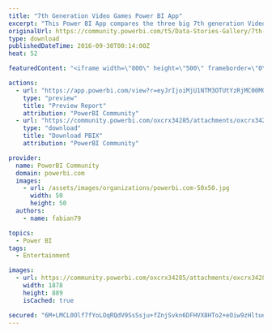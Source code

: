 ```yaml
---
title: "7th Generation Video Games Power BI App"
excerpt: "This Power BI App compares the three big 7th generation Video Game Consoles Microsoft XBOX 360 Sony Playstation 3 Nintendo WII In this Power BI App,"
originalUrl: https://community.powerbi.com/t5/Data-Stories-Gallery/7th-Generation-Video-Games-Power-BI-App/m-p/73543
type: download
publishedDateTime: 2016-09-30T00:14:00Z
heat: 52

featuredContent: "<iframe width=\"800\" height=\"500\" frameborder=\"0\" src=\"https://app.powerbi.com/view?r=eyJrIjoiMjU1NTM3OTUtYzRjMC00MGUwLTkxYzgtNWZhNzBjNzE0MDQ0IiwidCI6IjU0MWQ0ZDFkLTcxOGUtNDE1NC1hNTcxLTk3N2YwN2VkMmVmMCIsImMiOjh9\"></iframe>"

actions:
  - url: "https://app.powerbi.com/view?r=eyJrIjoiMjU1NTM3OTUtYzRjMC00MGUwLTkxYzgtNWZhNzBjNzE0MDQ0IiwidCI6IjU0MWQ0ZDFkLTcxOGUtNDE1NC1hNTcxLTk3N2YwN2VkMmVmMCIsImMiOjh9"
    type: "preview"
    title: "Preview Report"
    attribution: "PowerBI Community"
  - url: "https://community.powerbi.com/oxcrx34285/attachments/oxcrx34285/DataStoriesGallery/348/2/7th%20Generation%20Video%20Games.pbix"
    type: "download"
    title: "Download PBIX"
    attribution: "PowerBI Community"

provider:
  name: PowerBI Community
  domain: powerbi.com
  images:
    - url: /assets/images/organizations/powerbi.com-50x50.jpg
      width: 50
      height: 50
  authors:
    - name: fabian79

topics:
  - Power BI
tags:
  - Entertainment

images:
  - url: https://community.powerbi.com/oxcrx34285/attachments/oxcrx34285/DataStoriesGallery/348/1/7Th%20generation.png
    width: 1878
    height: 889
    isCached: true

secured: "6M+LMCL0Olf7fYoLOqRQdV9SsSsju+fZnjSvkn6DFHVX8HTo2+eOiw9zHltueJK6tqDOfdVhqnmDBEwchX8kjHxCMYuRPkL9XIbTau8yEzOAc62QqgF1wGCQmtdwxYRQaf9Zt42zCqCrQtcMeO0cwh8l9BbPTKEDL5h9kRDXFIINfxNaIUFchCUEGIIRTamnbPkwffTJHIYxjwGP3VBrxtB+HO02W0/ZXWIs+nX7Dbc1uHKePvXt7FRcnGRpwOJRlTY5kKAz6Bt3flbrSWK1rYRyynhsAureWDpwfDv5Ji4tA5WU8OGGiH4qoiVc6+Mga/X39X8tLimUX+nz5OXncKenWlW4t1tU/g8jbSDhknuPX8UrOguNSH990k0copIk1um2tdR1a4YfvgJi6wEqSPQN+zEvQaS0rorOhO7a/w4=;vhU22FiWI5EHz06Sx7LyWw=="
---
```


